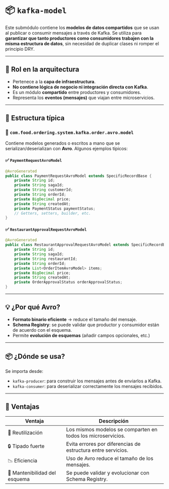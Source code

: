 # 📦 `kafka-model`

Este submódulo contiene los **modelos de datos compartidos** que se usan al publicar o consumir mensajes a través de Kafka. Se utiliza para **garantizar que tanto productores como consumidores trabajen con la misma estructura de datos**, sin necesidad de duplicar clases ni romper el principio DRY.

---

## 🧭 Rol en la arquitectura

- Pertenece a la **capa de infraestructura**.
- **No contiene lógica de negocio ni integración directa con Kafka**.
- Es un módulo **compartido** entre productores y consumidores.
- Representa los **eventos (mensajes)** que viajan entre microservicios.

---

## 📁 Estructura típica

### 📁 `com.food.ordering.system.kafka.order.avro.model`

Contiene modelos generados o escritos a mano que se serializan/deserializan con **Avro**. Algunos ejemplos típicos:

#### ✅ `PaymentRequestAvroModel`

```java
@AvroGenerated
public class PaymentRequestAvroModel extends SpecificRecordBase {
    private String id;
    private String sagaId;
    private String customerId;
    private String orderId;
    private BigDecimal price;
    private String createdAt;
    private PaymentStatus paymentStatus;
    // Getters, setters, builder, etc.
}
```

#### ✅ `RestaurantApprovalRequestAvroModel`

```java
@AvroGenerated
public class RestaurantApprovalRequestAvroModel extends SpecificRecordBase {
    private String id;
    private String sagaId;
    private String restaurantId;
    private String orderId;
    private List<OrderItemAvroModel> items;
    private BigDecimal price;
    private String createdAt;
    private OrderApprovalStatus orderApprovalStatus;
}
```

---

## 💡 ¿Por qué Avro?

- **Formato binario eficiente** → reduce el tamaño del mensaje.
- **Schema Registry**: se puede validar que productor y consumidor están de acuerdo con el esquema.
- Permite **evolución de esquemas** (añadir campos opcionales, etc.)

---

## 📦 ¿Dónde se usa?

Se importa desde:

- `kafka-producer`: para construir los mensajes antes de enviarlos a Kafka.
- `kafka-consumer`: para deserializar correctamente los mensajes recibidos.

---

## 🧘 Ventajas

| Ventaja                     | Descripción |
|-----------------------------|-------------|
| 🔁 Reutilización            | Los mismos modelos se comparten en todos los microservicios. |
| 🔒 Tipado fuerte            | Evita errores por diferencias de estructura entre servicios. |
| 📉 Eficiencia               | Uso de Avro reduce el tamaño de los mensajes. |
| 🧪 Mantenibilidad del esquema | Se puede validar y evolucionar con Schema Registry. |